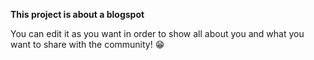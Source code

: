 **This project is about a blogspot**

You can edit it as you want in order to show all about you and what you want to
share with the community! 😁
